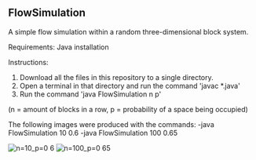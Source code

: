 ## FlowSimulation
A simple flow simulation within a random three-dimensional block system.

Requirements: Java installation

Instructions:
  1. Download all the files in this repository to a single directory.
  2. Open a terminal in that directory and run the command 'javac *.java'
  3. Run the command 'java FlowSimulation n p'

(n = amount of blocks in a row, p = probability of a space being occupied)

The following images were produced with the commands:
  -java FlowSimulation 10 0.6
  -java FlowSimulation 100 0.65

![n=10_p=0 6](https://user-images.githubusercontent.com/79271609/175651697-25b41dc4-dbf2-47cd-9800-b33a84ae06db.png)
![n=100_p=0 65](https://user-images.githubusercontent.com/79271609/175651869-a3a60035-d8df-4231-8869-9bcfa5c823a5.png)
